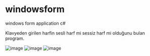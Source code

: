 # windowsform
windows form application c#

Klavyeden girilen harfin sesli harf mi sessiz harf mi olduğunu bulan program.

![image](https://user-images.githubusercontent.com/90770488/207839239-88a9ec1f-4b85-4012-a32f-7eb59859daed.png)
![image](https://user-images.githubusercontent.com/90770488/207839341-a9ec1131-8f7d-4a35-a9dd-5fc96ff51e88.png)
![image](https://user-images.githubusercontent.com/90770488/207839394-c8154c25-6adc-4437-9dcd-16da518dd6a2.png)
